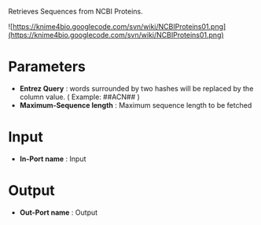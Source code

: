 Retrieves Sequences from NCBI Proteins.

![https://knime4bio.googlecode.com/svn/wiki/NCBIProteins01.png](https://knime4bio.googlecode.com/svn/wiki/NCBIProteins01.png)


# Parameters #


  * **Entrez Query** : words surrounded by two hashes will be replaced by the column value. ( Example: ##ACN## )
  * **Maximum-Sequence length** : Maximum sequence length to be fetched

# Input #


  * **In-Port name** : Input


# Output #

  * **Out-Port name** : Output